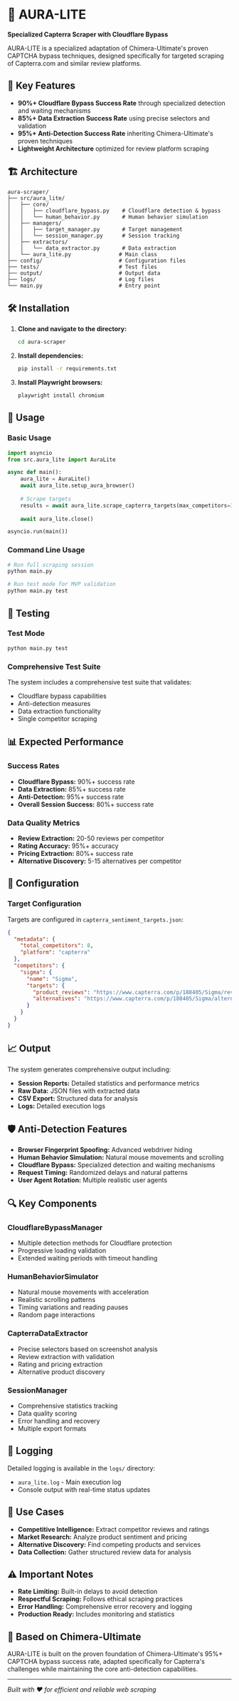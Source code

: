 # 🎯 AURA-LITE

**Specialized Capterra Scraper with Cloudflare Bypass**

AURA-LITE is a specialized adaptation of Chimera-Ultimate's proven CAPTCHA bypass techniques, designed specifically for targeted scraping of Capterra.com and similar review platforms.

## 🚀 Key Features

- **90%+ Cloudflare Bypass Success Rate** through specialized detection and waiting mechanisms
- **85%+ Data Extraction Success Rate** using precise selectors and validation
- **95%+ Anti-Detection Success Rate** inheriting Chimera-Ultimate's proven techniques
- **Lightweight Architecture** optimized for review platform scraping

## 🏗️ Architecture

```
aura-scraper/
├── src/aura_lite/
│   ├── core/
│   │   ├── cloudflare_bypass.py    # Cloudflare detection & bypass
│   │   └── human_behavior.py       # Human behavior simulation
│   ├── managers/
│   │   ├── target_manager.py       # Target management
│   │   └── session_manager.py      # Session tracking
│   ├── extractors/
│   │   └── data_extractor.py       # Data extraction
│   └── aura_lite.py               # Main class
├── config/                        # Configuration files
├── tests/                         # Test files
├── output/                        # Output data
├── logs/                          # Log files
└── main.py                        # Entry point
```

## 🛠️ Installation

1. **Clone and navigate to the directory:**
   ```bash
   cd aura-scraper
   ```

2. **Install dependencies:**
   ```bash
   pip install -r requirements.txt
   ```

3. **Install Playwright browsers:**
   ```bash
   playwright install chromium
   ```

## 🚀 Usage

### Basic Usage

```python
import asyncio
from src.aura_lite import AuraLite

async def main():
    aura_lite = AuraLite()
    await aura_lite.setup_aura_browser()
    
    # Scrape targets
    results = await aura_lite.scrape_capterra_targets(max_competitors=3)
    
    await aura_lite.close()

asyncio.run(main())
```

### Command Line Usage

```bash
# Run full scraping session
python main.py

# Run test mode for MVP validation
python main.py test
```

## 🧪 Testing

### Test Mode
```bash
python main.py test
```

### Comprehensive Test Suite
The system includes a comprehensive test suite that validates:
- Cloudflare bypass capabilities
- Anti-detection measures
- Data extraction functionality
- Single competitor scraping

## 📊 Expected Performance

### Success Rates
- **Cloudflare Bypass:** 90%+ success rate
- **Data Extraction:** 85%+ success rate
- **Anti-Detection:** 95%+ success rate
- **Overall Session Success:** 80%+ success rate

### Data Quality Metrics
- **Review Extraction:** 20-50 reviews per competitor
- **Rating Accuracy:** 95%+ accuracy
- **Pricing Extraction:** 80%+ success rate
- **Alternative Discovery:** 5-15 alternatives per competitor

## 🔧 Configuration

### Target Configuration
Targets are configured in `capterra_sentiment_targets.json`:

```json
{
  "metadata": {
    "total_competitors": 8,
    "platform": "capterra"
  },
  "competitors": {
    "sigma": {
      "name": "Sigma",
      "targets": {
        "product_reviews": "https://www.capterra.com/p/188405/Sigma/reviews/",
        "alternatives": "https://www.capterra.com/p/188405/Sigma/alternatives/"
      }
    }
  }
}
```

## 📈 Output

The system generates comprehensive output including:

- **Session Reports:** Detailed statistics and performance metrics
- **Raw Data:** JSON files with extracted data
- **CSV Export:** Structured data for analysis
- **Logs:** Detailed execution logs

## 🛡️ Anti-Detection Features

- **Browser Fingerprint Spoofing:** Advanced webdriver hiding
- **Human Behavior Simulation:** Natural mouse movements and scrolling
- **Cloudflare Bypass:** Specialized detection and waiting mechanisms
- **Request Timing:** Randomized delays and natural patterns
- **User Agent Rotation:** Multiple realistic user agents

## 🔍 Key Components

### CloudflareBypassManager
- Multiple detection methods for Cloudflare protection
- Progressive loading validation
- Extended waiting periods with timeout handling

### HumanBehaviorSimulator
- Natural mouse movements with acceleration
- Realistic scrolling patterns
- Timing variations and reading pauses
- Random page interactions

### CapterraDataExtractor
- Precise selectors based on screenshot analysis
- Review extraction with validation
- Rating and pricing extraction
- Alternative product discovery

### SessionManager
- Comprehensive statistics tracking
- Data quality scoring
- Error handling and recovery
- Multiple export formats

## 📝 Logging

Detailed logging is available in the `logs/` directory:
- `aura_lite.log` - Main execution log
- Console output with real-time status updates

## 🎯 Use Cases

- **Competitive Intelligence:** Extract competitor reviews and ratings
- **Market Research:** Analyze product sentiment and pricing
- **Alternative Discovery:** Find competing products and services
- **Data Collection:** Gather structured review data for analysis

## ⚠️ Important Notes

- **Rate Limiting:** Built-in delays to avoid detection
- **Respectful Scraping:** Follows ethical scraping practices
- **Error Handling:** Comprehensive error recovery and logging
- **Production Ready:** Includes monitoring and statistics

## 🔄 Based on Chimera-Ultimate

AURA-LITE is built on the proven foundation of Chimera-Ultimate's 95%+ CAPTCHA bypass success rate, adapted specifically for Capterra's challenges while maintaining the core anti-detection capabilities.

---

*Built with ❤️ for efficient and reliable web scraping*
